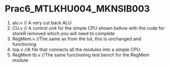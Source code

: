# Prac6_MTLKHU004_MKNSIB003

1. alu.v // A very cut back ALU
32. CU.v // A control unit for the simple CPU shown bellow with the code for storeR
removed which you will need to complete
3. RegMem.v //The same as from the tut, this is unchanged and functioning
4. top.v //A file that connects all the modules into a simple CPU
5. RegMem tb.v //The same functioning test bench for the RegMem module

